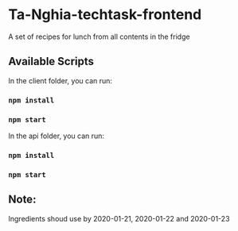 # Ta-Nghia-techtask-frontend
A set of recipes for lunch from all contents in the fridge

## Available Scripts

In the client folder, you can run:

### `npm install`
### `npm start`

In the api folder, you can run:

### `npm install`
### `npm start`

## Note:
Ingredients shoud use by 2020-01-21, 2020-01-22 and 2020-01-23